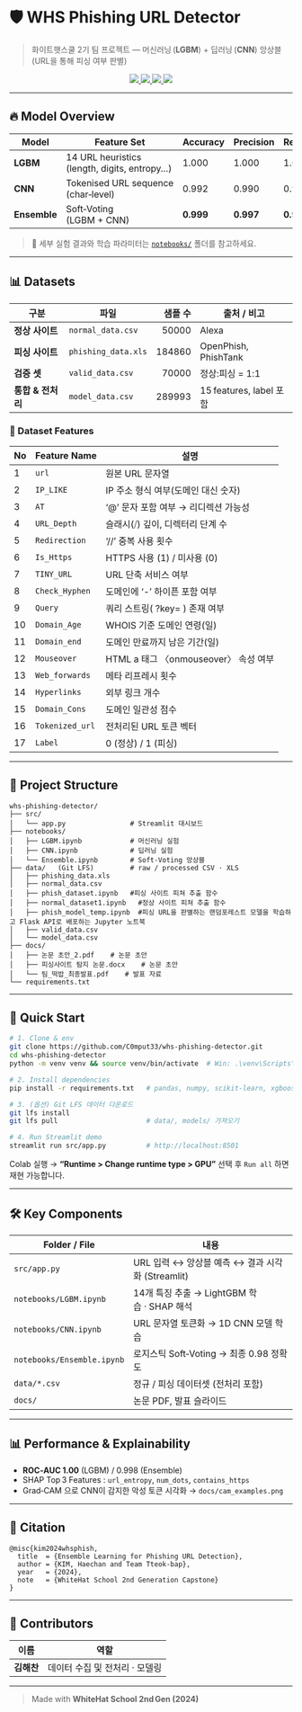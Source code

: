 
# 🛡 WHS Phishing URL Detector

> 화이트햇스쿨 2기 팀 프로젝트 — 머신러닝 (**LGBM**) + 딥러닝 (**CNN**) 앙상블 (URL을 통해 피싱 여부 판별)


<p align="center">
  <a href="https://c0mput33-whs-detector.streamlit.app">
    <img src="https://img.shields.io/badge/Demo-Streamlit-ff4b4b?logo=streamlit&logoColor=white" />
  </a>
  <a href="https://colab.research.google.com/github/C0mput33/whs-phishing-detector/blob/main/notebooks/Ensemble.ipynb">
    <img src="https://img.shields.io/badge/Run_in_Colab-F9AB00?logo=googlecolab&logoColor=white" />
  </a>
  <a href="docs/논문%20초안_2.pdf">
    <img src="https://img.shields.io/badge/Paper-PDF-blueviolet" />
  </a>
  <a href="docs/팀_떡밥_최종발표.pdf">
    <img src="https://img.shields.io/badge/Slides-PDF-important" />
  </a>
</p>

---


## 🔥 Model Overview
| Model | Feature Set | Accuracy | Precision | Recall |
| ----- | ----------- | -------- | --------- | ------ |
| **LGBM**    | 14 URL heuristics (length, digits, entropy…) | 1.000 | 1.000 | 1.000 |
| **CNN**     | Tokenised URL sequence (char‑level)         | 0.992 | 0.990 | 0.970 |
| **Ensemble**| Soft‑Voting (LGBM + CNN)                    | **0.999** | **0.997** | **0.991** |

> 📑 세부 실험 결과와 학습 파라미터는 [`notebooks/`](notebooks/) 폴더를 참고하세요.

---


## 📊 Datasets

| 구분 | 파일 | 샘플 수 | 출처 / 비고 |
|------|------|--------:|-------------|
| **정상 사이트** | `normal_data.csv` | 50000 | Alexa |
| **피싱 사이트** | `phishing_data.xls` | 184860 | OpenPhish, PhishTank |
| **검증 셋** | `valid_data.csv` | 70000 | 정상:피싱 = 1:1 |
| **통합 & 전처리** | `model_data.csv` | 289993 | 15 features, label 포함 |


### 📑 Dataset Features
| No | Feature Name | 설명 |
| -- | ------------ | ---- |
| 1  | `url` | 원본 URL 문자열 |
| 2  | `IP_LIKE` | IP 주소 형식 여부(도메인 대신 숫자) |
| 3  | `AT` | ‘@’ 문자 포함 여부 → 리디렉션 가능성 |
| 4  | `URL_Depth` | 슬래시(⧸) 깊이, 디렉터리 단계 수 |
| 5  | `Redirection` | ‘//’ 중복 사용 횟수 |
| 6  | `Is_Https` | HTTPS 사용 (1) / 미사용 (0) |
| 7  | `TINY_URL` | URL 단축 서비스 여부 |
| 8  | `Check_Hyphen` | 도메인에 ‘-’ 하이픈 포함 여부 |
| 9  | `Query` | 쿼리 스트링( ?key= ) 존재 여부 |
| 10 | `Domain_Age` | WHOIS 기준 도메인 연령(일) |
| 11 | `Domain_end` | 도메인 만료까지 남은 기간(일) |
| 12 | `Mouseover` | HTML a 태그 〈onmouseover〉 속성 여부 |
| 13 | `Web_forwards` | 메타 리프레시 횟수 |
| 14 | `Hyperlinks` | 외부 링크 개수 |
| 15 | `Domain_Cons` | 도메인 일관성 점수 |
| 16 | `Tokenized_url` | 전처리된 URL 토큰 벡터 |
| 17 | `Label` | 0 (정상) / 1 (피싱) |

---


## 📂 Project Structure
```text
whs-phishing-detector/
├── src/
│   └── app.py                # Streamlit 대시보드
├── notebooks/
│   ├── LGBM.ipynb            # 머신러닝 실험
│   ├── CNN.ipynb             # 딥러닝 실험
│   └── Ensemble.ipynb        # Soft‑Voting 앙상블
├── data/   (Git LFS)         # raw / processed CSV · XLS
│   ├── phishing_data.xls
│   ├── normal_data.csv
│   ├── phish_dataset.ipynb   #피싱 사이트 피쳐 추출 함수
│   ├── normal_dataset1.ipynb   #정상 사이트 피쳐 추출 함수
│   ├── phish_model_temp.ipynb  #피싱 URL을 판별하는 랜덤포레스트 모델을 학습하고 Flask API로 배포하는 Jupyter 노트북
│   ├── valid_data.csv
│   └── model_data.csv
├── docs/
│   ├── 논문 초안_2.pdf    # 논문 초안 
│   ├── 피싱사이트 탐지 논문.docx    # 논문 초안 
│   └── 팀_떡밥_최종발표.pdf    # 발표 자료
└── requirements.txt
````

---


## 🚀 Quick Start

```bash
# 1. Clone & env
git clone https://github.com/C0mput33/whs-phishing-detector.git
cd whs-phishing-detector
python -m venv venv && source venv/bin/activate  # Win: .\venv\Scripts\activate

# 2. Install dependencies
pip install -r requirements.txt   # pandas, numpy, scikit-learn, xgboost, tensorflow, streamlit …

# 3. (옵션) Git LFS 데이터 다운로드
git lfs install
git lfs pull                      # data/, models/ 가져오기

# 4. Run Streamlit demo
streamlit run src/app.py          # http://localhost:8501
```

Colab 실행 → **“Runtime > Change runtime type > GPU”** 선택 후 `Run all` 하면 재현 가능합니다.

---


## 🛠 Key Components

| Folder / File              | 내용                                   |
| -------------------------- | ------------------------------------ |
| `src/app.py`               | URL 입력 ↔ 앙상블 예측 ↔ 결과 시각화 (Streamlit) |
| `notebooks/LGBM.ipynb`     | 14개 특징 추출 → LightGBM 학습 · SHAP 해석    |
| `notebooks/CNN.ipynb`      | URL 문자열 토큰화 → 1D CNN 모델 학습           |
| `notebooks/Ensemble.ipynb` | 로지스틱 Soft‑Voting → 최종 0.98 정확도      |
| `data/*.csv`               | 정규 / 피싱 데이터셋 (전처리 포함)                |
| `docs/`                    | 논문 PDF, 발표 슬라이드                      |

---


## 📊 Performance & Explainability

* **ROC‑AUC 1.00** (LGBM) / 0.998 (Ensemble)
* SHAP Top 3 Features : `url_entropy`, `num_dots`, `contains_https`
* Grad‑CAM 으로 CNN이 감지한 악성 토큰 시각화 → `docs/cam_examples.png`

---


## 📝 Citation

```
@misc{kim2024whsphish,
  title  = {Ensemble Learning for Phishing URL Detection},
  author = {KIM, Haechan and Team Tteok-bap},
  year   = {2024},
  note   = {WhiteHat School 2nd Generation Capstone}
}
```

---


## 🤝 Contributors

| 이름               | 역할                            |
| ---------------- | ----------------------------- |
| **김해찬** | 데이터 수집 및 전처리 · 모델링      |


---

> Made with **WhiteHat School 2nd Gen (2024)**


